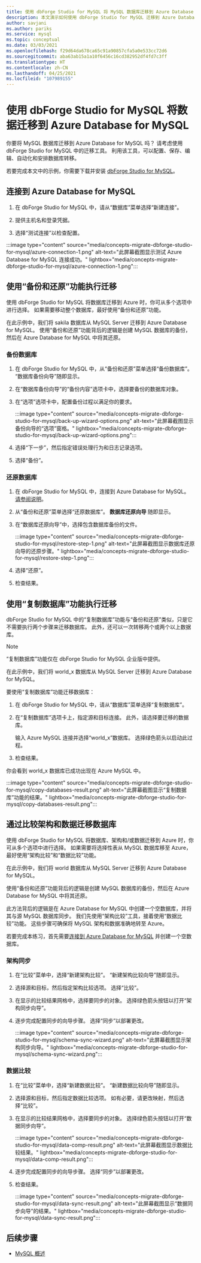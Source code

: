 ```yaml
---
title: 使用 dbForge Studio for MySQL 将 MySQL 数据库迁移到 Azure Database for MySQL
description: 本文演示如何使用 dbForge Studio for MySQL 迁移到 Azure Database for MySQL。
author: savjani
ms.author: pariks
ms.service: mysql
ms.topic: conceptual
ms.date: 03/03/2021
ms.openlocfilehash: f29d64da678ca65c91a90857cfa5a0e533cc72d6
ms.sourcegitcommit: aba63ab15a1a10f6456c16cd382952df4fd7c3ff
ms.translationtype: HT
ms.contentlocale: zh-CN
ms.lasthandoff: 04/25/2021
ms.locfileid: "107989155"
---
```

# <a name="migrate-data-to-azure-database-for-mysql-with-dbforge-studio-for-mysql"></a>使用 dbForge Studio for MySQL 将数据迁移到 Azure Database for MySQL

你要将 MySQL 数据库迁移到 Azure Database for MySQL 吗？ 请考虑使用 dbForge Studio for MySQL 中的迁移工具。 利用该工具，可以配置、保存、编辑、自动化和安排数据库转移。

若要完成本文中的示例，你需要下载并安装 [dbForge Studio for MySQL](https://www.devart.com/dbforge/mysql/studio/)。

## <a name="connect-to-azure-database-for-mysql"></a>连接到 Azure Database for MySQL

1. 在 dbForge Studio for MySQL 中，请从“数据库”菜单选择“新建连接”。 

1. 提供主机名和登录凭据。

1. 选择“测试连接”以检查配置。

:::image type="content" source="media/concepts-migrate-dbforge-studio-for-mysql/azure-connection-1.png" alt-text="此屏幕截图显示测试 Azure Database for MySQL 连接成功。" lightbox="media/concepts-migrate-dbforge-studio-for-mysql/azure-connection-1.png":::

## <a name="migrate-with-the-backup-and-restore-functionality"></a>使用“备份和还原”功能执行迁移

使用 dbForge Studio for MySQL 将数据库迁移到 Azure 时，你可从多个选项中进行选择。 如果需要移动整个数据库，最好使用“备份和还原”功能。

在此示例中，我们将 sakila 数据库从 MySQL Server 迁移到 Azure Database for MySQL。 使用“备份和还原”功能背后的逻辑是创建 MySQL 数据库的备份，然后在 Azure Database for MySQL 中将其还原。

### <a name="back-up-the-database"></a>备份数据库

1. 在 dbForge Studio for MySQL 中，从“备份和还原”菜单选择“备份数据库”。  “数据库备份向导”随即显示。

1. 在“数据库备份向导”的“备份内容”选项卡中，选择要备份的数据库对象。 

1. 在“选项”选项卡中，配置备份过程以满足你的要求。

    :::image type="content" source="media/concepts-migrate-dbforge-studio-for-mysql/back-up-wizard-options.png" alt-text="此屏幕截图显示备份向导的“选项”窗格。" lightbox="media/concepts-migrate-dbforge-studio-for-mysql/back-up-wizard-options.png":::

1. 选择“下一步”，然后指定错误处理行为和日志记录选项。

1. 选择“备份”。

### <a name="restore-the-database"></a>还原数据库

1.  在 dbForge Studio for MySQL 中，连接到 Azure Database for MySQL。 [请参阅说明](#connect-to-azure-database-for-mysql)。

1. 从“备份和还原”菜单选择“还原数据库”。  **数据库还原向导** 随即显示。

1. 在“数据库还原向导”中，选择包含数据库备份的文件。

    :::image type="content" source="media/concepts-migrate-dbforge-studio-for-mysql/restore-step-1.png" alt-text="此屏幕截图显示数据库还原向导的还原步骤。" lightbox="media/concepts-migrate-dbforge-studio-for-mysql/restore-step-1.png":::

1. 选择“还原”。

1. 检查结果。

## <a name="migrate-with-the-copy-databases-functionality"></a>使用“复制数据库”功能执行迁移

dbForge Studio for MySQL 中的“复制数据库”功能与“备份和还原”类似，只是它不需要执行两个步骤来迁移数据库。  此外，还可以一次转移两个或两个以上数据库。

>[!NOTE]
> “复制数据库”功能仅在 dbForge Studio for MySQL 企业版中提供。

在此示例中，我们将 world_x 数据库从 MySQL Server 迁移到 Azure Database for MySQL。

要使用“复制数据库”功能迁移数据库：

1. 在 dbForge Studio for MySQL 中，请从“数据库”菜单选择“复制数据库”。  

1. 在“复制数据库”选项卡上，指定源和目标连接。 此外，请选择要迁移的数据库。 

   输入 Azure MySQL 连接并选择“world_x”数据库。 选择绿色箭头以启动此过程。

1. 检查结果。

你会看到 world_x 数据库已成功出现在 Azure MySQL 中。

:::image type="content" source="media/concepts-migrate-dbforge-studio-for-mysql/copy-databases-result.png" alt-text="此屏幕截图显示“复制数据库”功能的结果。" lightbox="media/concepts-migrate-dbforge-studio-for-mysql/copy-databases-result.png":::

## <a name="migrate-a-database-with-schema-and-data-comparison"></a>通过比较架构和数据迁移数据库

使用 dbForge Studio for MySQL 将数据库、架构和/或数据迁移到 Azure 时，你可从多个选项中进行选择。 如果需要将选择性表从 MySQL 数据库移至 Azure，最好使用“架构比较”和“数据比较”功能。 

在此示例中，我们将 world 数据库从 MySQL Server 迁移到 Azure Database for MySQL。 

使用“备份和还原”功能背后的逻辑是创建 MySQL 数据库的备份，然后在 Azure Database for MySQL 中将其还原。

此方法背后的逻辑是在 Azure Database for MySQL 中创建一个空数据库，并将其与源 MySQL 数据库同步。 我们先使用“架构比较”工具，接着使用“数据比较”功能。  这些步骤可确保将 MySQL 架构和数据准确地转至 Azure。

若要完成本练习，首先需要[连接到 Azure Database for MySQL](#connect-to-azure-database-for-mysql) 并创建一个空数据库。

### <a name="schema-synchronization"></a>架构同步

1. 在“比较”菜单中，选择“新建架构比较”。  “新建架构比较向导”随即显示。

1. 选择源和目标，然后指定架构比较选项。 选择“比较”。

1. 在显示的比较结果网格中，选择要同步的对象。 选择绿色箭头按钮以打开“架构同步向导”。

1. 逐步完成配置同步的向导步骤。 选择“同步”以部署更改。

    :::image type="content" source="media/concepts-migrate-dbforge-studio-for-mysql/schema-sync-wizard.png" alt-text="此屏幕截图显示架构同步向导。" lightbox="media/concepts-migrate-dbforge-studio-for-mysql/schema-sync-wizard.png":::

### <a name="data-comparison"></a>数据比较

1. 在“比较”菜单中，选择“新建数据比较”。  “新建数据比较向导”随即显示。

1. 选择源和目标，然后指定数据比较选项。 如有必要，请更改映射，然后选择“比较”。

1. 在显示的比较结果网格中，选择要同步的对象。 选择绿色箭头按钮以打开“数据同步向导”。

    :::image type="content" source="media/concepts-migrate-dbforge-studio-for-mysql/data-comp-result.png" alt-text="此屏幕截图显示数据比较结果。" lightbox="media/concepts-migrate-dbforge-studio-for-mysql/data-comp-result.png":::

1. 逐步完成配置同步的向导步骤。 选择“同步”以部署更改。

1. 检查结果。

    :::image type="content" source="media/concepts-migrate-dbforge-studio-for-mysql/data-sync-result.png" alt-text="此屏幕截图显示“数据同步向导”的结果。" lightbox="media/concepts-migrate-dbforge-studio-for-mysql/data-sync-result.png":::

## <a name="next-steps"></a>后续步骤
- [MySQL 概述](overview.md)
